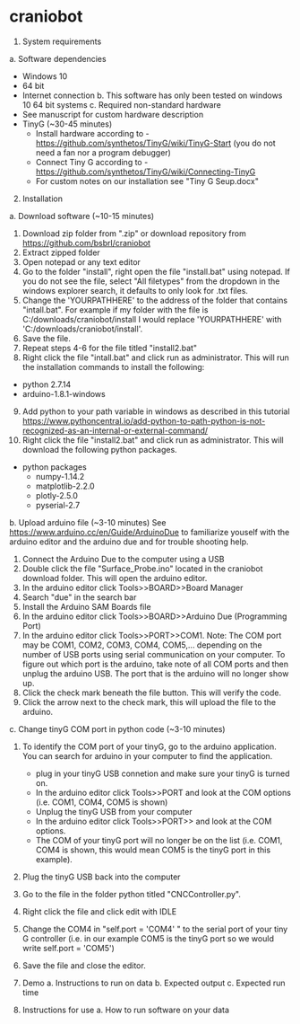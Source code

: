 # craniobot

1. System requirements

a. Software dependencies
- Windows 10
- 64 bit
- Internet connection
b. This software has only been tested on windows 10 64 bit systems
c. Required non-standard hardware
- See manuscript for custom hardware description
- TinyG (~30-45 minutes)
	- Install hardware according to - https://github.com/synthetos/TinyG/wiki/TinyG-Start (you do not need a fan nor a program debugger)
	- Connect Tiny G according to - https://github.com/synthetos/TinyG/wiki/Connecting-TinyG
	- For custom notes on our installation see "Tiny G Seup.docx"

2. Installation

a. Download software (~10-15 minutes)
1. Download zip folder from ".zip" or download repository from https://github.com/bsbrl/craniobot
2. Extract zipped folder
3. Open notepad or any text editor
4. Go to the folder "install", right open the file "install.bat" using notepad. If you do not see the file, select "All filetypes" from the dropdown in the windows explorer search, it defaults to only look for .txt files.
5. Change the 'YOURPATHHERE' to the address of the folder that contains "intall.bat". For example if my folder with the file is C:/downloads/craniobot/install I would replace 'YOURPATHHERE' with 'C:/downloads/craniobot/install'.
6. Save the file.
7. Repeat steps 4-6 for the file titled "install2.bat"
8. Right click the file "intall.bat" and click run as administrator. This will run the installation commands to install the following:
- python 2.7.14
- arduino-1.8.1-windows
9. Add python to your path variable in windows as described in this tutorial
https://www.pythoncentral.io/add-python-to-path-python-is-not-recognized-as-an-internal-or-external-command/
10. Right click the file "install2.bat" and click run as administrator. This will download the following python packages.
- python packages
	- numpy-1.14.2
	- matplotlib-2.2.0
	- plotly-2.5.0
	- pyserial-2.7

b. Upload arduino file (~3-10 minutes)
See https://www.arduino.cc/en/Guide/ArduinoDue to familiarize youself with the arduino editor and the arduino due and for trouble shooting help. 
1. Connect the Arduino Due to the computer using a USB
2. Double click the file "Surface_Probe.ino" located in the craniobot download folder. This will open the arduino editor.
3. In the arduino editor click Tools>>BOARD>>Board Manager
4. Search "due" in the search bar
5. Install the Arduino SAM Boards file
6. In the arduino editor click Tools>>BOARD>>Arduino Due (Programming Port)
7. In the arduino editor click Tools>>PORT>>COM1. Note: The COM port may be COM1, COM2, COM3, COM4, COM5,... depending on the number of USB ports using serial communication on your computer. To figure out which port is the arduino, take note of all COM ports and then unplug the arduino USB. The port that is the arduino will no longer show up.
8. Click the check mark beneath the file button. This will verify the code.
9. Click the arrow next to the check mark, this will upload the file to the arduino.

c. Change tinyG COM port in python code (~3-10 minutes)
1. To identify the COM port of your tinyG, go to the arduino application. You can search for arduino in your computer to find the application.
	- plug in your tinyG USB connetion and make sure your tinyG is turned on.
	- In the arduino editor click Tools>>PORT and look at the COM options (i.e. COM1, COM4, COM5 is shown)
	- Unplug the tinyG USB from your computer
	- In the arduino editor click Tools>>PORT>> and look at the COM options.
	- The COM of your tinyG port will no longer be on the list (i.e. COM1, COM4 is shown, this would mean COM5 is the tinyG port in this example).
2. Plug the tinyG USB back into the computer
3. Go to the file in the folder python titled "CNCController.py".
4. Right click the file and click edit with IDLE
5. Change the COM4 in "self.port = 'COM4' " to the serial port of your tiny G controller (i.e. in our example COM5 is the tinyG port so we would write self.port = 'COM5')
6. Save the file and close the editor. 


3. Demo
a. Instructions to run on data
b. Expected output
c. Expected run time

4. Instructions for use
a. How to run software on your data
